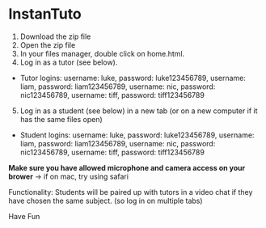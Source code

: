 # InstanTuto
1. Download the zip file
2. Open the zip file
3. In your files manager, double click on home.html.
4. Log in as a tutor (see below).
- Tutor logins: username: luke, password: luke123456789, username: liam, password: liam123456789, username: nic, password: nic123456789, username: tiff, password: tiff123456789
5. Log in as a student (see below) in a new tab (or on a new computer if it has the same files open)
- Student logins: username: luke, password: luke123456789, username: liam, password: liam123456789, username: nic, password: nic123456789, username: tiff, password: tiff123456789


**Make sure you have allowed microphone and camera access on your brower** -> if on mac, try using safari

Functionality: Students will be paired up with tutors in a video chat if they have chosen the same subject. (so log in on multiple tabs)

Have Fun 
